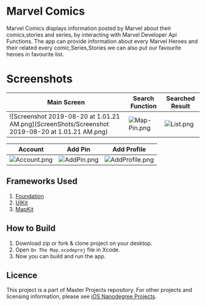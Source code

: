 # Marvel Comics
Marvel Comics displays information posted by Marvel about their comics,stories and series, by interacting with Marvel Developer Api Functions. The app can provide information about every Marvel Heroes and their related every comic,Series,Stories.we can also put our favourite heroes in favourite list. 
# Screenshots

| Main Screen | Search Function | Searched Result|
| ------------ | ----------- | ---- |
| ![Screenshot 2019-08-20 at 1.01.21 AM.png](ScreenShots/Screenshot 2019-08-20 at 1.01.21 AM.png) | ![Map-Pin.png](Screenshots/Map-Pin.png) | ![List.png](Screenshots/List.png)

| Account | Add Pin | Add Profile |
| ------- | ------- | ----------- |
| ![Account.png](Screenshots/Account.png) | ![AddPin.png](Screenshots/AddPin.png) | ![AddProfile.png](Screenshots/AddProfile.png) |

## Frameworks Used
1. [Foundation](https://developer.apple.com/documentation/foundation)
2. [UIKit](https://developer.apple.com/documentation/uikit)
3. [MapKit](https://developer.apple.com/documentation/mapkit)

## How to Build
1. Download zip or fork & clone project on your desktop.
2. Open `On The Map.xcodeproj` file in Xcode.
3. Now you can build and run the app.

## Licence
This project is a part of Master Projects repository. For other projects and licensing information, please see [iOS Nanodegree Projects](https://github.com/vikasvaish21/ios-nanodegree).

